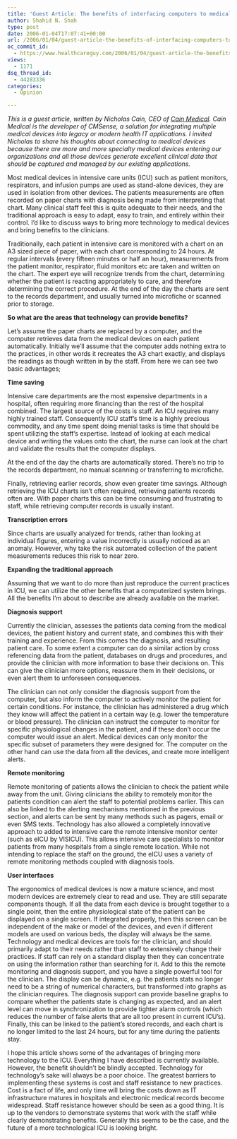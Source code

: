 ```yaml
---
title: 'Guest Article: The benefits of interfacing computers to medical devices'
author: Shahid N. Shah
type: post
date: 2006-01-04T17:07:41+00:00
url: /2006/01/04/guest-article-the-benefits-of-interfacing-computers-to-medical-devices/
oc_commit_id:
  - https://www.healthcareguy.com/2006/01/04/guest-article-the-benefits-of-interfacing-computers-to-medical-devices/1478768976
views:
  - 1171
dsq_thread_id:
  - 44283336
categories:
  - Opinion

---
```

_This is a guest article, written by Nicholas Cain, CEO of [Cain Medical][1]. Cain Medical is the developer of CMSense, a solution for integrating multiple medical devices into legacy or modern health IT applications. I invited Nicholas to share his thoughts about connecting to medical devices because there are more and more specialty medical devices entering our organizations and all those devices generate excellent clinical data that should be captured and managed by our existing applications._

Most medical devices in intensive care units (ICU) such as patient monitors, respirators, and infusion pumps are used as stand-alone devices, they are used in isolation from other devices. The patients measurements are often recorded on paper charts with diagnosis being made from interpreting that chart. Many clinical staff feel this is quite adequate to their needs, and the traditional approach is easy to adapt, easy to train, and entirely within their control. I&#8217;d like to discuss ways to bring more technology to medical devices and bring benefits to the clinicians.

Traditionally, each patient in intensive care is monitored with a chart on an A3 sized piece of paper, with each chart corresponding to 24 hours. At regular intervals (every fifteen minutes or half an hour), measurements from the patient monitor, respirator, fluid monitors etc are taken and written on the chart. The expert eye will recognize trends from the chart, determining whether the patient is reacting appropriately to care, and therefore determining the correct procedure. At the end of the day the charts are sent to the records department, and usually turned into microfiche or scanned prior to storage.

**So what are the areas that technology can provide benefits?**
  
Let&#8217;s assume the paper charts are replaced by a computer, and the computer retrieves data from the medical devices on each patient automatically. Initially we&#8217;ll assume that the computer adds nothing extra to the practices, in other words it recreates the A3 chart exactly, and displays the readings as though written in by the staff. From here we can see two basic advantages;

**Time saving**
  
Intensive care departments are the most expensive departments in a hospital, often requiring more financing than the rest of the hospital combined. The largest source of the costs is staff. An ICU requires many highly trained staff. Consequently ICU staff&#8217;s time is a highly precious commodity, and any time spent doing menial tasks is time that should be spent utilizing the staff&#8217;s expertise. Instead of looking at each medical device and writing the values onto the chart, the nurse can look at the chart and validate the results that the computer displays.

At the end of the day the charts are automatically stored. There&#8217;s no trip to the records department, no manual scanning or transferring to microfiche.

Finally, retrieving earlier records, show even greater time savings. Although retrieving the ICU charts isn&#8217;t often required, retrieving patients records often are. With paper charts this can be time consuming and frustrating to staff, while retrieving computer records is usually instant.

**Transcription errors**
  
Since charts are usually analyzed for trends, rather than looking at individual figures, entering a value incorrectly is usually noticed as an anomaly. However, why take the risk automated collection of the patient measurements reduces this risk to near zero.

**Expanding the traditional approach**
  
Assuming that we want to do more than just reproduce the current practices in ICU, we can utilize the other benefits that a computerized system brings. All the benefits I&#8217;m about to describe are already available on the market.

**Diagnosis support**
  
Currently the clinician, assesses the patients data coming from the medical devices, the patient history and current state, and combines this with their training and experience. From this comes the diagnosis, and resulting patient care. To some extent a computer can do a similar action by cross referencing data from the patient, databases on drugs and procedures, and provide the clinician with more information to base their decisions on. This can give the clinician more options, reassure them in their decisions, or even alert them to unforeseen consequences.

The clinician can not only consider the diagnosis support from the computer, but also inform the computer to actively monitor the patient for certain conditions. For instance, the clinician has administered a drug which they know will affect the patient in a certain way (e.g. lower the temperature or blood pressure). The clinician can instruct the computer to monitor for specific physiological changes in the patient, and if these don&#8217;t occur the computer would issue an alert. Medical devices can only monitor the specific subset of parameters they were designed for. The computer on the other hand can use the data from all the devices, and create more intelligent alerts.

**Remote monitoring**
  
Remote monitoring of patients allows the clinician to check the patient while away from the unit. Giving clinicians the ability to remotely monitor the patients condition can alert the staff to potential problems earlier. This can also be linked to the alerting mechanisms mentioned in the previous section, and alerts can be sent by many methods such as pagers, email or even SMS texts. Technology has also allowed a completely innovative approach to added to intensive care the remote intensive monitor center (such as eICU by VISICU). This allows intensive care specialists to monitor patients from many hospitals from a single remote location. While not intending to replace the staff on the ground, the eICU uses a variety of remote monitoring methods coupled with diagnosis tools.

**User interfaces** 
  
The ergonomics of medical devices is now a mature science, and most modern devices are extremely clear to read and use. They are still separate components though. If all the data from each device is brought together to a single point, then the entire physiological state of the patient can be displayed on a single screen. If integrated properly, then this screen can be independent of the make or model of the devices, and even if different models are used on various beds, the display will always be the same. Technology and medical devices are tools for the clinician, and should primarily adapt to their needs rather than staff to extensively change their practices. If staff can rely on a standard display then they can concentrate on using the information rather than searching for it. Add to this the remote monitoring and diagnosis support, and you have a single powerful tool for the clinician. The display can be dynamic, e.g. the patients stats no longer need to be a string of numerical characters, but transformed into graphs as the clinician requires. The diagnosis support can provide baseline graphs to compare whether the patients state is changing as expected, and an alert level can move in synchronization to provide tighter alarm controls (which reduces the number of false alerts that are all too present in current ICU&#8217;s). Finally, this can be linked to the patient’s stored records, and each chart is no longer limited to the last 24 hours, but for any time during the patients stay.

I hope this article shows some of the advantages of bringing more technology to the ICU. Everything I have described is currently available. However, the benefit shouldn&#8217;t be blindly accepted. Technology for technology&#8217;s sake will always be a poor choice. The greatest barriers to implementing these systems is cost and staff resistance to new practices. Cost is a fact of life, and only time will bring the costs down as IT infrastructure matures in hospitals and electronic medical records become widespread. Staff resistance however should be seen as a good thing. It is up to the vendors to demonstrate systems that work with the staff while clearly demonstrating benefits. Generally this seems to be the case, and the future of a more technological ICU is looking bright.

 [1]: http://www.cainmedical.com/